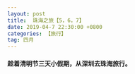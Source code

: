 ```yaml
---
layout: post
title:  珠海之旅【5，6，7】
date: 2019-04-7 22:30:00 +0800
categories: 【旅行】
tag: 四月
---
```


#### 趁着清明节三天小假期，从深圳去珠海旅行。